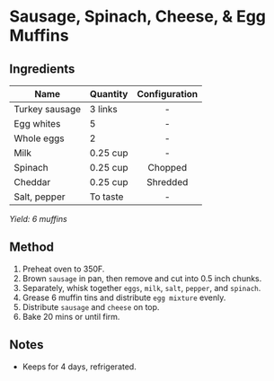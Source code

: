 # Sausage, Spinach, Cheese, & Egg Muffins

## Ingredients

| Name           | Quantity | Configuration |
| -------------- | -------- | :-----------: |
| Turkey sausage | 3 links  |       -       |
| Egg whites     | 5        |       -       |
| Whole eggs     | 2        |       -       |
| Milk           | 0.25 cup |       -       |
| Spinach        | 0.25 cup |    Chopped    |
| Cheddar        | 0.25 cup |   Shredded    |
| Salt, pepper   | To taste |       -       |

_Yield: 6 muffins_

## Method

1. Preheat oven to 350F.
1. Brown `sausage` in pan, then remove and cut into 0.5 inch chunks.
1. Separately, whisk together `eggs`, `milk`, `salt`, `pepper`, and `spinach`.
1. Grease 6 muffin tins and distribute `egg mixture` evenly.
1. Distribute `sausage` and `cheese` on top.
1. Bake 20 mins or until firm.

## Notes

- Keeps for 4 days, refrigerated.
